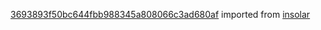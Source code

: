 [3693893f50bc644fbb988345a808066c3ad680af](https://github.com/insolar/insolar/commit/3693893f50bc644fbb988345a808066c3ad680af) imported from [insolar](https://github.com/insolar/insolar)

